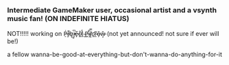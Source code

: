 ### Intermediate GameMaker user, occasional artist and a vsynth music fan! (ON INDEFINITE HIATUS)

NOT!!!!! working on P̶̠͑r̸̝͌o̷͓̓j̷̮͆e̶̙̅c̷͍̐t̵̲̓ ̴̞̀P̵̛̻i̷͎̋l̸͙̿c̴̛̙r̷̲͂ȏ̶̗ŵ̵̧ (not yet announced! not sure if ever will be!)

a fellow wanna-be-good-at-everything-but-don't-wanna-do-anything-for-it

<!---
neerikiffu/neerikiffu is a ✨ special ✨ repository because its `README.md` (this file) appears on your GitHub profile.
You can click the Preview link to take a look at your changes.
--->
